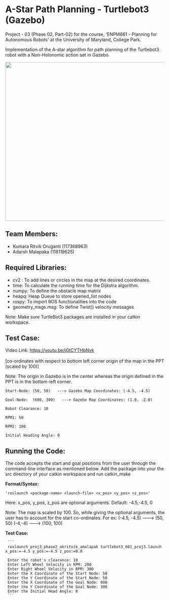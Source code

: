 # A-Star Path Planning - Turtlebot3 (Gazebo)

Project - 03 (Phase 02, Part-02) for the course, 'ENPM661 - Planning for Autonomous Robots' at the University of Maryland, College Park.

Implementation of the A-star algorithm for path planning of the Turtlebot3 robot with a Non-Holonomic action set in Gazebo. 


<p align="center">
  <img src="https://user-images.githubusercontent.com/40534801/165009740-0e67c4b0-60e1-4f25-8f84-a1e2f49e42b4.png" width="800" height="500">
</p>


## Team Members:
* Kumara Ritvik Oruganti (117368963)
* Adarsh Malapaka (118119625)

## Required Libraries: 
* cv2 : To add lines or circles in the map at the desired coordinates.
* time: To calculate the running time for the Dijkstra algorithm.
* numpy: To define the obstacle map matrix
* heapq: Heap Queue to store opened_list nodes 
* rospy: To import ROS functionalities into the code
* geometry_msgs.msg: To define Twist() velocity messages 

Note: Make sure TurtleBot3 packages are installed in your catkin workspace.

## Test Case: 

Video Link: https://youtu.be/jGtCYTHbNvk </br></br>
  [co-ordinates with respect to bottom left corner origin of the map in the PPT (scaled by 100)]  
  
Note: The origin in Gazebo is in the center whereas the origin defined in the PPT is in the bottom-left corner.

	Start-Node: (50, 50)   ---> Gazebo Map Coordinates: (-4.5, -4.5)

	Goal-Node:  (600, 300)   ---> Gazebo Map Coordinates: (1.0, -2.0)
	
	Robot Clearance: 10

	RPM1: 50 
	
	RPM2: 100

	Initial Heading Angle: 0


## Running the Code:

The code accepts the start and goal positions from the user through the command-line interface as mentioned below.
Add the package into your the src directory of your catkin workspace and run catkin_make

**Format/Syntax:**
		
    'roslaunch <package-name> <launch-file> <x_pos> <y_pos> <z_pos>'

Here: x_pos, y_pos, z_pos are optional arguments. Default: -4.5,-4.5, 0 

Note: The map is scaled by 100. So, while giving the optional arguments, the user has to account for the start co-ordinates.
For ex:  (-4.5, -4.5) ---> (50, 50)
	       (-4,-4) ---> (100, 100)
 

**Test Case:**	
		
     ```
     roslaunch proj3_phase2_okritvik_amalapak turtlebot3_661_proj3.launch x_pos:=-4.5 y_pos:=-4.5 z_pos:=0.0
     
     Enter the robot's clearance: 10
     Enter Left Wheel Velocity in RPM: 200
     Enter Right Wheel Velocity in RPM: 300
     Enter the X Coordinate of the Start Node: 50
     Enter the Y Coordinate of the Start Node: 50
     Enter the X Coordinate of the Goal Node: 600
     Enter the Y Coordinate of the Goal Node: 300
     Enter the Initial Head Angle: 0 
     ```
